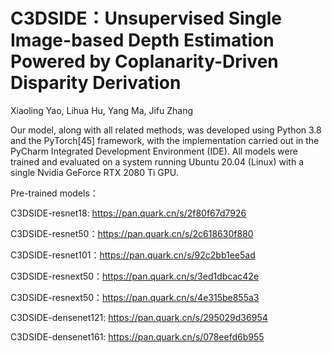 # C3DSIDE：Unsupervised Single Image-based Depth Estimation Powered by Coplanarity-Driven Disparity Derivation
Xiaoling Yao, Lihua Hu, Yang Ma, Jifu Zhang

Our model, along with all related methods, was developed using Python 3.8 and
the PyTorch[45] framework, with the implementation carried out in the PyCharm
Integrated Development Environment (IDE). All models were trained and evaluated
on a system running Ubuntu 20.04 (Linux) with a single Nvidia GeForce RTX 2080
Ti GPU. 

Pre-trained models：

C3DSIDE-resnet18: https://pan.quark.cn/s/2f80f67d7926

C3DSIDE-resnet50：https://pan.quark.cn/s/2c618630f880

C3DSIDE-resnet101：https://pan.quark.cn/s/92c2bb1ee5ad

C3DSIDE-resnext50：https://pan.quark.cn/s/3ed1dbcac42e

C3DSIDE-resnext50：https://pan.quark.cn/s/4e315be855a3

C3DSIDE-densenet121: https://pan.quark.cn/s/295029d36954

C3DSIDE-densenet161: https://pan.quark.cn/s/078eefd6b955
